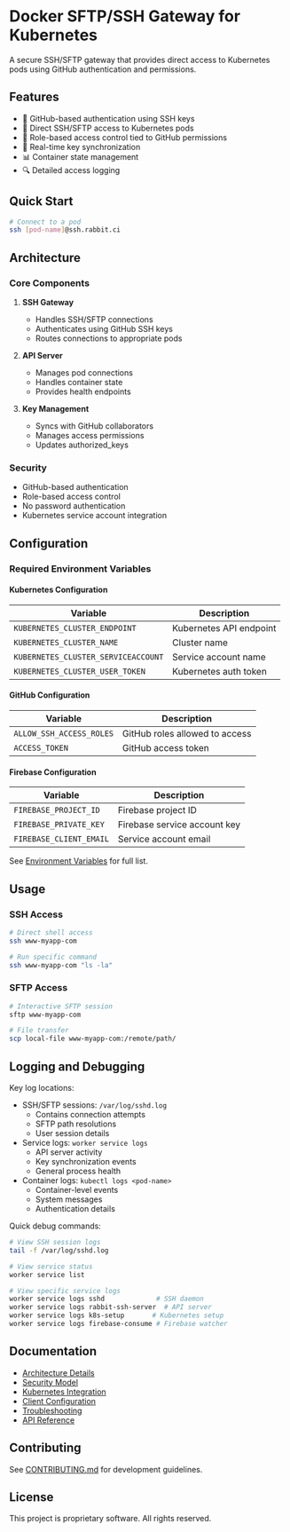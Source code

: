# Docker SFTP/SSH Gateway for Kubernetes

A secure SSH/SFTP gateway that provides direct access to Kubernetes pods using GitHub authentication and permissions.

## Features

- 🔐 GitHub-based authentication using SSH keys
- 🚀 Direct SSH/SFTP access to Kubernetes pods
- 👥 Role-based access control tied to GitHub permissions
- 🔄 Real-time key synchronization
- 📊 Container state management
- 🔍 Detailed access logging

## Quick Start

```bash
# Connect to a pod
ssh [pod-name]@ssh.rabbit.ci
```

## Architecture

### Core Components

1. **SSH Gateway**
   - Handles SSH/SFTP connections
   - Authenticates using GitHub SSH keys
   - Routes connections to appropriate pods

2. **API Server**
   - Manages pod connections
   - Handles container state
   - Provides health endpoints

3. **Key Management**
   - Syncs with GitHub collaborators
   - Manages access permissions
   - Updates authorized_keys

### Security

- GitHub-based authentication
- Role-based access control
- No password authentication
- Kubernetes service account integration

## Configuration

### Required Environment Variables

#### Kubernetes Configuration
| Variable | Description |
|----------|-------------|
| `KUBERNETES_CLUSTER_ENDPOINT` | Kubernetes API endpoint |
| `KUBERNETES_CLUSTER_NAME` | Cluster name |
| `KUBERNETES_CLUSTER_SERVICEACCOUNT` | Service account name |
| `KUBERNETES_CLUSTER_USER_TOKEN` | Kubernetes auth token |

#### GitHub Configuration
| Variable | Description |
|----------|-------------|
| `ALLOW_SSH_ACCESS_ROLES` | GitHub roles allowed to access |
| `ACCESS_TOKEN` | GitHub access token |

#### Firebase Configuration
| Variable | Description |
|----------|-------------|
| `FIREBASE_PROJECT_ID` | Firebase project ID |
| `FIREBASE_PRIVATE_KEY` | Firebase service account key |
| `FIREBASE_CLIENT_EMAIL` | Service account email |

See [Environment Variables](docs/environment.md) for full list.

## Usage

### SSH Access
```bash
# Direct shell access
ssh www-myapp-com

# Run specific command
ssh www-myapp-com "ls -la"
```

### SFTP Access
```bash
# Interactive SFTP session
sftp www-myapp-com

# File transfer
scp local-file www-myapp-com:/remote/path/
```

## Logging and Debugging

Key log locations:
- SSH/SFTP sessions: `/var/log/sshd.log`
  - Contains connection attempts
  - SFTP path resolutions
  - User session details
- Service logs: `worker service logs`
  - API server activity
  - Key synchronization events
  - General process health
- Container logs: `kubectl logs <pod-name>`
  - Container-level events
  - System messages
  - Authentication details

Quick debug commands:
```bash
# View SSH session logs
tail -f /var/log/sshd.log

# View service status
worker service list

# View specific service logs
worker service logs sshd             # SSH daemon
worker service logs rabbit-ssh-server  # API server
worker service logs k8s-setup       # Kubernetes setup
worker service logs firebase-consume # Firebase watcher
```

## Documentation

- [Architecture Details](docs/architecture.md)
- [Security Model](docs/security.md)
- [Kubernetes Integration](docs/kubernetes.md)
- [Client Configuration](docs/client-configuration.md)
- [Troubleshooting](docs/troubleshooting.md)
- [API Reference](docs/api.md)

## Contributing

See [CONTRIBUTING.md](docs/contributing.md) for development guidelines.

## License

This project is proprietary software. All rights reserved.
